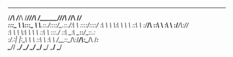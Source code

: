  ______   ______   _________  ______   ________  __       ______   ______      
/_____/\ /_____/\ /________/\/_____/\ /_______/\/_/\     /_____/\ /_____/\
\:::_ \ \\:::_ \ \\__.::.__\/\::::_\/_\__.::._\/\:\ \    \::::_\/_\::::_\/_
 \:\ \ \ \\:\ \ \ \  \::\ \   \:\/___/\  \::\ \  \:\ \    \:\/___/\\:\/___/\
  \:\ \ \ \\:\ \ \ \  \::\ \   \:::._\/  _\::\ \__\:\ \____\::___\/_\_::._\:\
   \:\/.:| |\:\_\ \ \  \::\ \   \:\ \   /__\::\__/\\:\/___/\\:\____/\ /____\:\
    \____/_/ \_____\/   \__\/    \_\/   \________\/ \_____\/ \_____\/ \_____\/
